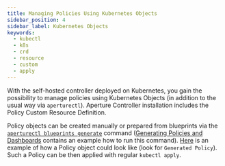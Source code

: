 ```yaml
---
title: Managing Policies Using Kubernetes Objects
sidebar_position: 4
sidebar_label: Kubernetes Objects
keywords:
  - kubectl
  - k8s
  - crd
  - resource
  - custom
  - apply
---
```


With the self-hosted controller deployed on Kubernetes, you gain the possibility
to manage policies using Kubernetes Objects (in addition to the usual way via
`aperturectl`). Aperture Controller installation includes the Policy Custom
Resource Definition.

Policy objects can be created manually or prepared from blueprints via the
[`aperturectl blueprints generate`][generate] command ([Generating Policies and
Dashboards][policy] contains an example how to run this command).
[Here](./guides/service-load-management/service-load-management.md) is an
example of how a Policy object could look like (look for `Generated Policy`).
Such a Policy can be then applied with regular `kubectl apply`.

[generate]: /reference/aperture-cli/aperturectl/blueprints/generate/generate.md
[policy]: /reference/aperture-cli/policies/policies.md#generating-policies

